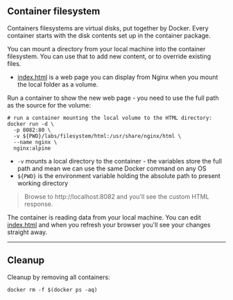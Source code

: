 
## Container filesystem 

Containers filesystems are virtual disks, put together by Docker. Every container starts with the disk contents set up in the container package.

You can mount a directory from your local machine into the container filesystem. You can use that to add new content, or to override existing files.

- [index.html](./html/index.html) is a web page you can display from Nginx when you mount the local folder as a volume.

Run a container to show the new web page - you need to use the full path as the source for the volume:

```
# run a container mounting the local volume to the HTML directory:
docker run -d \
  -p 8082:80 \
  -v ${PWD}/labs/filesystem/html:/usr/share/nginx/html \
  --name nginx \
  nginx:alpine
```

- `-v` mounts a local directory to the container - the variables store the full path and mean we can use the same Docker command on any OS
- `${PWD}` is the environment variable holding the absolute path to present working directory

> Browse to http://localhost:8082 and you'll see the custom HTML response.

The container is reading data from your local machine. You can edit [index.html](./html/index.html) and when you refresh your browser you'll see your changes straight away.

___
## Cleanup

Cleanup by removing all containers:

```
docker rm -f $(docker ps -aq)
```
